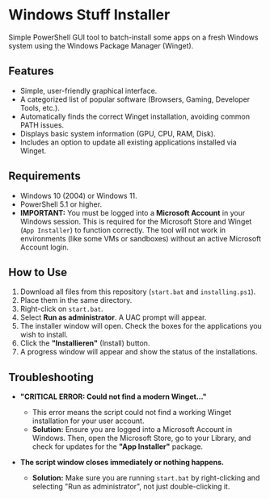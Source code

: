 # Windows Stuff Installer

Simple PowerShell GUI tool to batch-install some apps on a fresh Windows system using the Windows Package Manager (Winget).


## Features

- Simple, user-friendly graphical interface.
- A categorized list of popular software (Browsers, Gaming, Developer Tools, etc.).
- Automatically finds the correct Winget installation, avoiding common PATH issues.
- Displays basic system information (GPU, CPU, RAM, Disk).
- Includes an option to update all existing applications installed via Winget.

## Requirements

- Windows 10 (2004) or Windows 11.
- PowerShell 5.1 or higher.
- **IMPORTANT:** You must be logged into a **Microsoft Account** in your Windows session. This is required for the Microsoft Store and Winget (`App Installer`) to function correctly. The tool will not work in environments (like some VMs or sandboxes) without an active Microsoft Account login.

## How to Use

1.  Download all files from this repository (`start.bat` and `installing.ps1`).
2.  Place them in the same directory.
3.  Right-click on `start.bat`.
4.  Select **Run as administrator**. A UAC prompt will appear.
5.  The installer window will open. Check the boxes for the applications you wish to install.
6.  Click the **"Installieren"** (Install) button.
7.  A progress window will appear and show the status of the installations.

## Troubleshooting

- **"CRITICAL ERROR: Could not find a modern Winget..."**
  - This error means the script could not find a working Winget installation for your user account.
  - **Solution:** Ensure you are logged into a Microsoft Account in Windows. Then, open the Microsoft Store, go to your Library, and check for updates for the **"App Installer"** package.

- **The script window closes immediately or nothing happens.**
  - **Solution:** Make sure you are running `start.bat` by right-clicking and selecting "Run as administrator", not just double-clicking it.